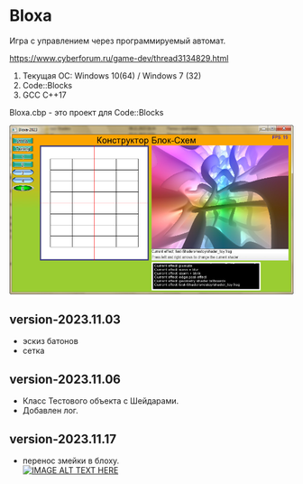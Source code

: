 # Bloxa
 Игра c управлением через программируемый автомат.

 https://www.cyberforum.ru/game-dev/thread3134829.html
 
 1. Текущая ОС: Windows 10(64) / Windows 7 (32)
 2. Code::Blocks
 3. GCC C++17
 
 Bloxa.cbp - это проект для Code::Blocks
 
 ![Screenshot in game 1](screenshorts/ver-2023.11.06.jpg)
 
 ##   version-2023.11.03
 - эскиз батонов
 - сетка

 ##   version-2023.11.06
 - Класс Тестового объекта с Шейдарами.
 - Добавлен лог.
 
 ##   version-2023.11.17 
 - перенос змейки в блоху.    
 [![IMAGE ALT TEXT HERE](http://img.youtube.com/vi/oViSiFF0Z9o/0.jpg)](https://www.youtube.com/watch?v=oViSiFF0Z9o)
 